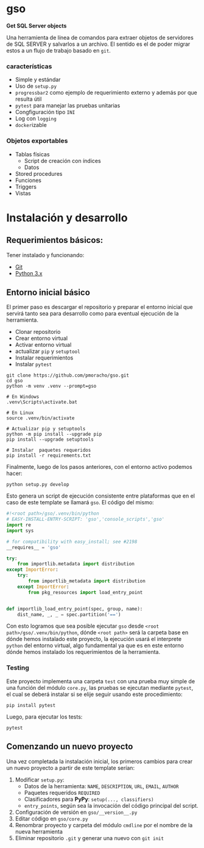 # gso

__Get SQL Server objects__

Una herramienta de línea de comandos para extraer objetos de servidores de SQL
SERVER y salvarlos a un archivo. El sentido es el de poder migrar estos a un
flujo de trabajo basado en `git`.

### características

* Simple y estándar
* Uso de `setup.py`
* `progressbar2` como ejemplo de requerimiento externo y además por que resulta útil
* `pytest` para manejar las pruebas unitarias
* Congfiguración tipo `INI`
* Log con `logging`
* `docker`izable

### Objetos exportables

* Tablas físicas
    - Script de creación con índices
    - Datos
* Stored procedures
* Funciones
* Triggers
* Vistas


# Instalación y desarrollo
## Requerimientos básicos:

Tener instalado y funcionando:

* [Git][git]
* [Python 3.x][python]

## Entorno inicial básico

El primer paso es descargar el repositorio y preparar el entorno inicial que
servirá tanto sea para desarrollo como para eventual ejecución de la
herramienta.

* Clonar repositorio
* Crear entorno virtual
* Activar entorno virtual
* actualizar `pip` y `setuptool`
* Instalar requerimientos
* Instalar `pytest`

```
git clone https://github.com/pmoracho/gso.git
cd gso
python -m venv .venv --prompt=gso

# En Windows
.venv\Scripts\activate.bat

# En Linux
source .venv/bin/activate

# Actualizar pip y setuptools
python -m pip install --upgrade pip
pip install --upgrade setuptools

# Instalar  paquetes requeridos
pip install -r requirements.txt
```

Finalmente, luego de los pasos anteriores, con el entorno activo podemos hacer:

```
python setup.py develop
```

Esto genera un script de ejecución consistente entre plataformas que en el caso
de este template se llamará `gso`. El código del mismo:

```python
#!<root path>/gso/.venv/bin/python
# EASY-INSTALL-ENTRY-SCRIPT: 'gso','console_scripts','gso'
import re
import sys

# for compatibility with easy_install; see #2198
__requires__ = 'gso'

try:
    from importlib.metadata import distribution
except ImportError:
    try:
        from importlib_metadata import distribution
    except ImportError:
        from pkg_resources import load_entry_point


def importlib_load_entry_point(spec, group, name):
    dist_name, _, _ = spec.partition('==')
```

Con esto logramos que sea posible ejecutar `gso` desde `<root
path>/gso/.venv/bin/python`, dónde `<root path>` será la carpeta base en
dónde hemos instalado este proyecto, la ejecución usará el interprete `python`
del entorno virtual, algo fundamental ya que es en este entorno dónde hemos
instalado los requerimientos de la herramienta.

### Testing

Este proyecto implementa una carpeta `test` con una prueba muy simple de una
función del módulo `core.py`, las pruebas se ejecutan mediante `pytest`, el cual
se deberá instalar si se elije seguir usando este procedimiento:

```
pip install pytest
```

Luego, para ejecutar los tests:

```
pytest
```



## Comenzando un nuevo proyecto

Una vez completada la instalación inicial, los primeros cambios para crear un
nuevo proyecto a partir de este template serían:

1. Modificar `setup.py`:
    * Datos de la herramienta: `NAME`, `DESCRIPTION`, `URL`, `EMAIL`, `AUTHOR`
    * Paquetes requeridos `REQUIRED`
    * Clasificadores para **PyPy**: `setup(..., classifiers)`
    * `entry_points`, según sea la invocación del código principal del script.
2. Configuración de versión en `gso/__version__.py`
3. Editar código en `gso/core.py`
4. Renombrar proyecto y carpeta del módulo `cmdline` por el nombre de la nueva herramienta
5. Eliminar repositorio `.git` y generar una nuevo con `git init`


[git]: https://git-scm.com/
[python]: https://www.python.org/
